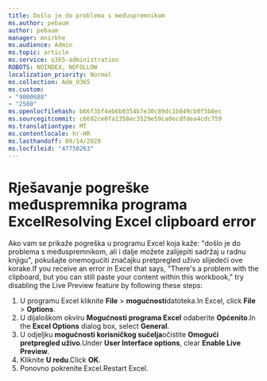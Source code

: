 ```yaml
---
title: Došlo je do problema s međuspremnikom
ms.author: pebaum
author: pebaum
manager: mnirkhe
ms.audience: Admin
ms.topic: article
ms.service: o365-administration
ROBOTS: NOINDEX, NOFOLLOW
localization_priority: Normal
ms.collection: Adm_O365
ms.custom:
- "9000688"
- "2580"
ms.openlocfilehash: b66f3bf4eb6b0354b7e30c89dc1b049cb0f5b8ec
ms.sourcegitcommit: c6692ce0fa1358ec3529e59ca0ecdfdea4cdc759
ms.translationtype: MT
ms.contentlocale: hr-HR
ms.lasthandoff: 09/14/2020
ms.locfileid: "47750263"
---
```

# <a name="resolving-excel-clipboard-error"></a><span data-ttu-id="ae003-102">Rješavanje pogreške međuspremnika programa Excel</span><span class="sxs-lookup"><span data-stu-id="ae003-102">Resolving Excel clipboard error</span></span>

<span data-ttu-id="ae003-103">Ako vam se prikaže pogreška u programu Excel koja kaže: "došlo je do problema s međuspremnikom, ali i dalje možete zalijepiti sadržaj u radnu knjigu", pokušajte onemogućiti značajku pretpregled uživo slijedeći ove korake.</span><span class="sxs-lookup"><span data-stu-id="ae003-103">If you receive an error in Excel that says, "There's a problem with the clipboard, but you can still paste your content within this workbook," try disabling the Live Preview feature by following these steps:</span></span>

1. <span data-ttu-id="ae003-104">U programu Excel kliknite **File**  >  **mogućnosti**datoteka.</span><span class="sxs-lookup"><span data-stu-id="ae003-104">In Excel, click **File** > **Options**.</span></span>
3. <span data-ttu-id="ae003-105">U dijaloškom okviru **Mogućnosti programa Excel** odaberite **Općenito**.</span><span class="sxs-lookup"><span data-stu-id="ae003-105">In the **Excel Options** dialog box, select **General**.</span></span>
4. <span data-ttu-id="ae003-106">U odjeljku **mogućnosti korisničkog sučelja**očistite **Omogući pretpregled uživo**.</span><span class="sxs-lookup"><span data-stu-id="ae003-106">Under **User Interface options**, clear **Enable Live Preview**.</span></span>
5. <span data-ttu-id="ae003-107">Kliknite **U redu**.</span><span class="sxs-lookup"><span data-stu-id="ae003-107">Click **OK**.</span></span>
6. <span data-ttu-id="ae003-108">Ponovno pokrenite Excel.</span><span class="sxs-lookup"><span data-stu-id="ae003-108">Restart Excel.</span></span>
